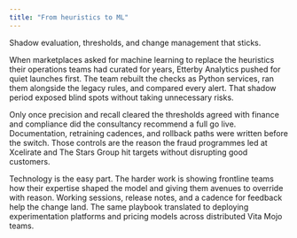 ```yaml
---
title: "From heuristics to ML"
---
```


Shadow evaluation, thresholds, and change management that sticks.

When marketplaces asked for machine learning to replace the heuristics their operations teams had curated for years, Etterby Analytics pushed for quiet launches first. The team rebuilt the checks as Python services, ran them alongside the legacy rules, and compared every alert. That shadow period exposed blind spots without taking unnecessary risks.

Only once precision and recall cleared the thresholds agreed with finance and compliance did the consultancy recommend a full go live. Documentation, retraining cadences, and rollback paths were written before the switch. Those controls are the reason the fraud programmes led at Xcelirate and The Stars Group hit targets without disrupting good customers.

Technology is the easy part. The harder work is showing frontline teams how their expertise shaped the model and giving them avenues to override with reason. Working sessions, release notes, and a cadence for feedback help the change land. The same playbook translated to deploying experimentation platforms and pricing models across distributed Vita Mojo teams.

